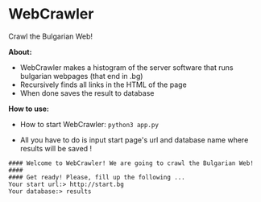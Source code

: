 # WebCrawler

  Crawl the Bulgarian Web!

__About:__
- WebCrawler makes a histogram of the server software that runs bulgarian webpages (that end in .bg)
- Recursively finds all links in the HTML of the page
- When done saves the result to database

__How to use:__
- How to start WebCrawler:
 ` python3 app.py `

- All you have to do is input start page's url and database name where results will be saved !

```
#### Welcome to WebCrawler! We are going to crawl the Bulgarian Web! ####
#### Get ready! Please, fill up the following ...
Your start url:> http://start.bg
Your database:> results
```


